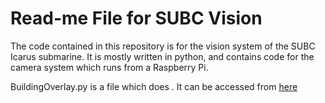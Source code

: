 # Read-me File for SUBC Vision 
The code contained in this repository is for the vision system of the SUBC Icarus submarine. 
It is mostly written in python, and contains code for the camera system which runs from a Raspberry Pi. 

BuildingOverlay.py is a file which does <insert functionality here>. It can be accessed from [here](https://github.com/UBC-SUBC/vision/blob/master/BuildingOverlay.py) 
